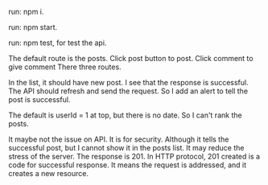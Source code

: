 run: npm i.

run: npm start.

run: npm test, for test the api.

The default route is the posts.
Click post button to post.
Click comment to give comment
There three routes.

In the list, it should have new post. I see that the response is successful. The API should refresh and send the request. So I add an alert to tell the post is successful.

The default is userId = 1 at top, but there is no date. So I can't rank the posts.

It maybe not the issue on API. It is for security. Although it tells the successful post, but I cannot show it in the posts list. It may reduce the stress of the server. The response is 201. In HTTP protocol, 201 created is a code for successful response. It means the request is addressed, and it creates a new resource.